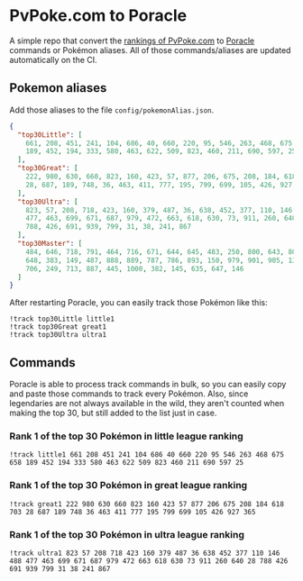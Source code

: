 # PvPoke.com to Poracle
A simple repo that convert the [rankings of PvPoke.com](https://pvpoke.com/rankings/) to [Poracle](https://github.com/KartulUdus/PoracleJS) commands or Pokémon aliases. 
All of those commands/aliases are updated automatically on the CI.

## Pokemon aliases
Add those aliases to the file `config/pokemonAlias.json`. 

<!-- aliases-start -->
```json
{
  "top30Little": [
    661, 208, 451, 241, 104, 686, 40, 660, 220, 95, 546, 263, 468, 675, 658,
    189, 452, 194, 333, 580, 463, 622, 509, 823, 460, 211, 690, 597, 25
  ],
  "top30Great": [
    222, 980, 630, 660, 823, 160, 423, 57, 877, 206, 675, 208, 184, 618, 703,
    28, 687, 189, 748, 36, 463, 411, 777, 195, 799, 699, 105, 426, 927, 365
  ],
  "top30Ultra": [
    823, 57, 208, 718, 423, 160, 379, 487, 36, 638, 452, 377, 110, 146, 488,
    477, 463, 699, 671, 687, 979, 472, 663, 618, 630, 73, 911, 260, 640, 28,
    788, 426, 691, 939, 799, 31, 38, 241, 867
  ],
  "top30Master": [
    484, 646, 718, 791, 464, 716, 671, 644, 645, 483, 250, 800, 643, 802, 717,
    648, 383, 149, 487, 888, 889, 787, 786, 893, 150, 979, 901, 905, 130, 485,
    706, 249, 713, 887, 445, 1000, 382, 145, 635, 647, 146
  ]
}
```
<!-- aliases-end -->

After restarting Poracle, you can easily track those Pokémon like this:
```shell
!track top30Little little1
!track top30Great great1
!track top30Ultra ultra1
```

## Commands
Poracle is able to process track commands in bulk, so you can easily copy and paste those commands to track every Pokémon. 
Also, since legendaries are not always available in the wild, they aren't counted when making the top 30, but still added to the list just in case.

### Rank 1 of the top 30 Pokémon in little league ranking
<!-- top30little-start -->
```
!track little1 661 208 451 241 104 686 40 660 220 95 546 263 468 675 658 189 452 194 333 580 463 622 509 823 460 211 690 597 25
```
<!-- top30little-end -->

### Rank 1 of the top 30 Pokémon in great league ranking
<!-- top30great-start -->
```
!track great1 222 980 630 660 823 160 423 57 877 206 675 208 184 618 703 28 687 189 748 36 463 411 777 195 799 699 105 426 927 365
```
<!-- top30great-end -->

### Rank 1 of the top 30 Pokémon in ultra league ranking
<!-- top30ultra-start -->
```
!track ultra1 823 57 208 718 423 160 379 487 36 638 452 377 110 146 488 477 463 699 671 687 979 472 663 618 630 73 911 260 640 28 788 426 691 939 799 31 38 241 867
```
<!-- top30ultra-end -->
